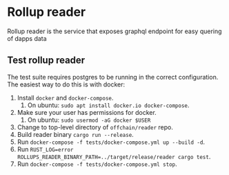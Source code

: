 # Rollup reader

Rollup reader is the service that exposes graphql endpoint for easy quering of dapps data


## Test rollup reader

The test suite requires postgres to be running in the correct configuration. The easiest way to do this is with docker:

1. Install `docker` and `docker-compose`.
    1. On ubuntu: `sudo apt install docker.io docker-compose`.
2. Make sure your user has permissions for docker.
    1. On ubuntu: ``sudo usermod -aG docker $USER``
3. Change to top-level directory of `offchain/reader` repo.
4. Build reader binary `cargo run --release`. 
5. Run `docker-compose -f tests/docker-compose.yml up --build -d`.
7. Run `RUST_LOG=error ROLLUPS_READER_BINARY_PATH=../target/release/reader cargo test`.
8. Run `docker-compose -f tests/docker-compose.yml stop`.